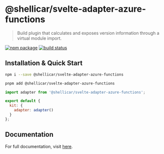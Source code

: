 # @shellicar/svelte-adapter-azure-functions

> Build plugin that calculates and exposes version information through a virtual module import.

[![npm package](https://img.shields.io/npm/v/@shellicar/svelte-adapter-azure-functions.svg)](https://npmjs.com/package/@shellicar/svelte-adapter-azure-functions)
[![build status](https://github.com/shellicar/svelte-adapter-azure-functions/actions/workflows/node.js.yml/badge.svg)](https://github.com/shellicar/svelte-adapter-azure-functions/actions/workflows/node.js.yml)

## Installation & Quick Start

```sh
npm i --save @shellicar/svelte-adapter-azure-functions
```

```sh
pnpm add @shellicar/svelte-adapter-azure-functions
```

```js
import adapter from '@shellicar/svelte-adapter-azure-functions';

export default {
  kit: {
    adapter: adapter()
  }
};
```

## Documentation

For full documentation, visit [here](https://github.com/shellicar/svelte-adapter-azure-functions).
